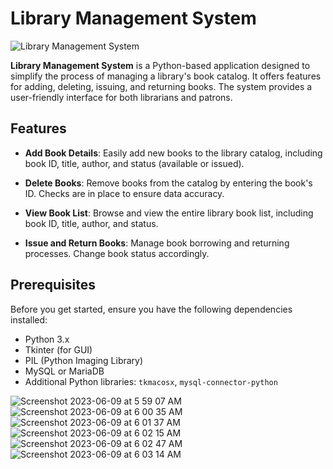 # Library Management System

![Library Management System](/path/to/your/logo.png)

**Library Management System** is a Python-based application designed to simplify the process of managing a library's book catalog. It offers features for adding, deleting, issuing, and returning books. The system provides a user-friendly interface for both librarians and patrons.

## Features

- **Add Book Details**: Easily add new books to the library catalog, including book ID, title, author, and status (available or issued).

- **Delete Books**: Remove books from the catalog by entering the book's ID. Checks are in place to ensure data accuracy.

- **View Book List**: Browse and view the entire library book list, including book ID, title, author, and status.

- **Issue and Return Books**: Manage book borrowing and returning processes. Change book status accordingly.

## Prerequisites

Before you get started, ensure you have the following dependencies installed:

- Python 3.x
- Tkinter (for GUI)
- PIL (Python Imaging Library)
- MySQL or MariaDB
- Additional Python libraries: `tkmacosx`, `mysql-connector-python`

![Screenshot 2023-06-09 at 5 59 07 AM](https://github.com/muhasina-sinu/LibraryManagementSystem/assets/121364702/aae190f8-dfbd-4297-84b5-f2c1d547169d)
![Screenshot 2023-06-09 at 6 00 35 AM](https://github.com/muhasina-sinu/LibraryManagementSystem/assets/121364702/d3893009-f829-4d23-8718-6c37890f4da8)
![Screenshot 2023-06-09 at 6 01 37 AM](https://github.com/muhasina-sinu/LibraryManagementSystem/assets/121364702/aefaeb6c-0a27-4fb3-a57e-feb02384cf01)
![Screenshot 2023-06-09 at 6 02 15 AM](https://github.com/muhasina-sinu/LibraryManagementSystem/assets/121364702/43c24100-3213-4dd9-bef7-1368a9532a17)
![Screenshot 2023-06-09 at 6 02 47 AM](https://github.com/muhasina-sinu/LibraryManagementSystem/assets/121364702/c634aebc-33ee-459e-b333-4c35d91e35a3)
![Screenshot 2023-06-09 at 6 03 14 AM](https://github.com/muhasina-sinu/LibraryManagementSystem/assets/121364702/ed90b19d-b99e-4128-8b21-fb009f784928)
